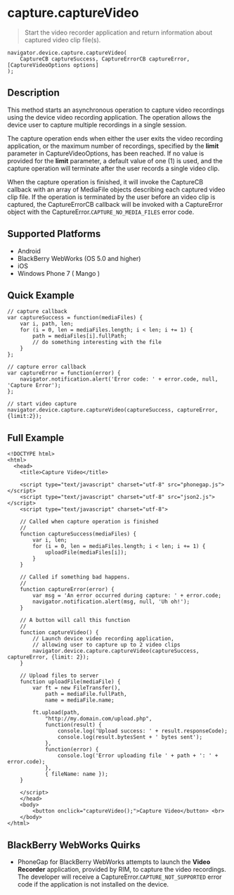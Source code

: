 capture.captureVideo
====================

> Start the video recorder application and return information about captured video clip file(s).

    navigator.device.capture.captureVideo( 
	    CaptureCB captureSuccess, CaptureErrorCB captureError, [CaptureVideoOptions options]
	);

Description
-----------

This method starts an asynchronous operation to capture video recordings using the device video recording application.  The operation allows the device user to capture multiple recordings in a single session.

The capture operation ends when either the user exits the video recording application, or the maximum number of recordings, specified by the __limit__ parameter in CaptureVideoOptions, has been reached.  If no value is provided for the __limit__ parameter, a default value of one (1) is used, and the capture operation will terminate after the user records a single video clip.

When the capture operation is finished, it will invoke the CaptureCB callback with an array of MediaFile objects describing each captured video clip file.  If the operation is terminated by the user before an video clip is captured, the CaptureErrorCB callback will be invoked with a CaptureError object with the CaptureError.`CAPTURE_NO_MEDIA_FILES` error code.

Supported Platforms
-------------------

- Android
- BlackBerry WebWorks (OS 5.0 and higher)
- iOS
- Windows Phone 7 ( Mango )

Quick Example
-------------

    // capture callback
    var captureSuccess = function(mediaFiles) {
        var i, path, len;
        for (i = 0, len = mediaFiles.length; i < len; i += 1) {
            path = mediaFiles[i].fullPath;
            // do something interesting with the file
        }
    };

    // capture error callback
    var captureError = function(error) {
        navigator.notification.alert('Error code: ' + error.code, null, 'Capture Error');
    };

    // start video capture
    navigator.device.capture.captureVideo(captureSuccess, captureError, {limit:2});

Full Example
------------

    <!DOCTYPE html>
    <html>
      <head>
        <title>Capture Video</title>

        <script type="text/javascript" charset="utf-8" src="phonegap.js"></script>
        <script type="text/javascript" charset="utf-8" src="json2.js"></script>
        <script type="text/javascript" charset="utf-8">

        // Called when capture operation is finished
        //
        function captureSuccess(mediaFiles) {
            var i, len;
            for (i = 0, len = mediaFiles.length; i < len; i += 1) {
                uploadFile(mediaFiles[i]);
            }	    
        }

        // Called if something bad happens.
        // 
        function captureError(error) {
	        var msg = 'An error occurred during capture: ' + error.code;
            navigator.notification.alert(msg, null, 'Uh oh!');
        }

        // A button will call this function
        //
        function captureVideo() {
            // Launch device video recording application, 
            // allowing user to capture up to 2 video clips
            navigator.device.capture.captureVideo(captureSuccess, captureError, {limit: 2});
        }

        // Upload files to server
        function uploadFile(mediaFile) {
            var ft = new FileTransfer(),
                path = mediaFile.fullPath,
                name = mediaFile.name;

            ft.upload(path,
                "http://my.domain.com/upload.php",
                function(result) {
                    console.log('Upload success: ' + result.responseCode);
                    console.log(result.bytesSent + ' bytes sent');
                },
                function(error) {
                    console.log('Error uploading file ' + path + ': ' + error.code);
                },
                { fileName: name });   
        }

        </script>
        </head>
        <body>
            <button onclick="captureVideo();">Capture Video</button> <br>
        </body>
    </html>

BlackBerry WebWorks Quirks
--------------------------

- PhoneGap for BlackBerry WebWorks attempts to launch the __Video Recorder__ application, provided by RIM, to capture the video recordings.  The developer will receive a CaptureError.`CAPTURE_NOT_SUPPORTED` error code if the application is not installed on the device.
